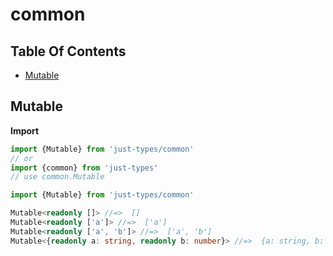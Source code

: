 # common

## Table Of Contents

- [Mutable](#mutable)

## Mutable

**Import**
```ts
import {Mutable} from 'just-types/common'
// or
import {common} from 'just-types'
// use common.Mutable
```

```ts
import {Mutable} from 'just-types/common'

Mutable<readonly []> //=>  []
Mutable<readonly ['a']> //=>  ['a']
Mutable<readonly ['a', 'b']> //=>  ['a', 'b']
Mutable<{readonly a: string, readonly b: number}> //=>  {a: string, b: number}
```